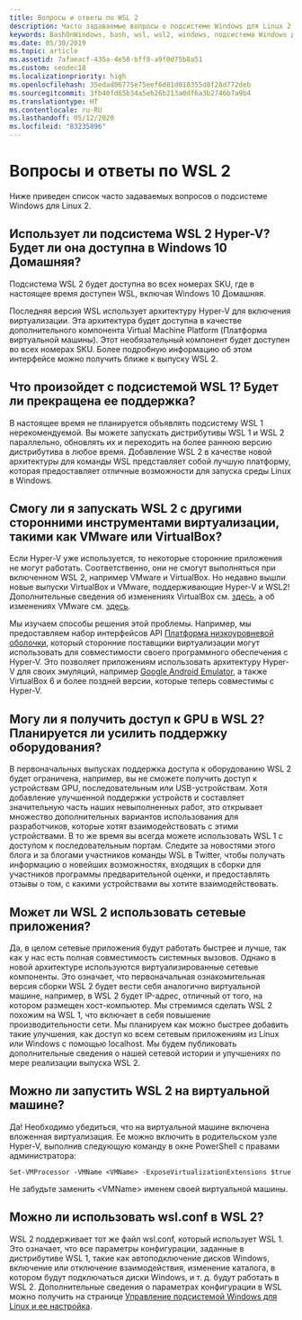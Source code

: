 ```yaml
---
title: Вопросы и ответы по WSL 2
description: Часто задаваемые вопросы о подсистеме Windows для Linux 2
keywords: BashOnWindows, bash, wsl, wsl2, windows, подсистема Windows для Linux, windowssubsystem, ubuntu, debian, suse, windows 10, установка
ms.date: 05/30/2019
ms.topic: article
ms.assetid: 7afaeacf-435a-4e58-bff0-a9f0d75b8a51
ms.custom: seodec18
ms.localizationpriority: high
ms.openlocfilehash: 35edad06775e75eef6d81d018355d8f28d772deb
ms.sourcegitcommit: 3fb40fd65b34a5eb26b213a0df6a3b2746b7a9b4
ms.translationtype: HT
ms.contentlocale: ru-RU
ms.lasthandoff: 05/12/2020
ms.locfileid: "83235896"
---
```

# <a name="wsl-2-faqs"></a>Вопросы и ответы по WSL 2

Ниже приведен список часто задаваемых вопросов о подсистеме Windows для Linux 2.

## <a name="does-wsl-2-use-hyper-v-will-it-be-available-on-windows-10-home"></a>Использует ли подсистема WSL 2 Hyper-V? Будет ли она доступна в Windows 10 Домашняя?

Подсистема WSL 2 будет доступна во всех номерах SKU, где в настоящее время доступен WSL, включая Windows 10 Домашняя.

Последняя версия WSL использует архитектуру Hyper-V для включения виртуализации. Эта архитектура будет доступна в качестве дополнительного компонента Virtual Machine Platform (Платформа виртуальной машины). Этот необязательный компонент будет доступен во всех номерах SKU. Более подробную информацию об этом интерфейсе можно получить ближе к выпуску WSL 2.

## <a name="what-will-happen-to-wsl-1-will-it-be-abandoned"></a>Что произойдет с подсистемой WSL 1? Будет ли прекращена ее поддержка?

В настоящее время не планируется объявлять подсистему WSL 1 нерекомендуемой. Вы можете запускать дистрибутивы WSL 1 и WSL 2 параллельно, обновлять их и переходить на более раннюю версию дистрибутива в любое время. Добавление WSL 2 в качестве новой архитектуры для команды WSL представляет собой лучшую платформу, которая предоставляет отличные возможности для запуска среды Linux в Windows.

## <a name="will-i-be-able-to-run-wsl-2-and-other-3rd-party-virtualization-tools-such-as-vmware-or-virtualbox"></a>Смогу ли я запускать WSL 2 с другими сторонними инструментами виртуализации, такими как VMware или VirtualBox?

Если Hyper-V уже используется, то некоторые сторонние приложения не могут работать. Соответственно, они не смогут выполняться при включенном WSL 2, например VMware и VirtualBox. Но недавно вышли новые выпуски VirtualBox и VMware, поддерживающие Hyper-V и WSL2! Дополнительные сведения об изменениях VirtualBox см. [здесь][1], а об изменениях VMware см. [здесь][4].

Мы изучаем способы решения этой проблемы. Например, мы предоставляем набор интерфейсов API [Платформа низкоуровневой оболочки][2], который сторонние поставщики виртуализации могут использовать для совместимости своего программного обеспечения с Hyper-V. Это позволяет приложениям использовать архитектуру Hyper-V для своих эмуляций, например [Google Android Emulator][3], а также VirtualBox 6 и более поздней версии, которые теперь совместимы с Hyper-V.

## <a name="can-i-access-the-gpu-in-wsl-2-are-there-plans-to-increase-hardware-support"></a>Могу ли я получить доступ к GPU в WSL 2? Планируется ли усилить поддержку оборудования?

В первоначальных выпусках поддержка доступа к оборудованию WSL 2 будет ограничена, например, вы не сможете получить доступ к устройствам GPU, последовательным или USB-устройствам. Хотя добавление улучшенной поддержки устройств и составляет значительную часть наших невыполненных работ, это открывает множество дополнительных вариантов использования для разработчиков, которые хотят взаимодействовать с этими устройствами. В то же время вы всегда можете использовать WSL 1 с доступом к последовательным портам. Следите за новостями этого блога и за блогами участников команды WSL в Twitter, чтобы получать информацию о новейших возможностях, входящих в сборки для участников программы предварительной оценки, и предоставлять отзывы о том, с какими устройствами вы хотите взаимодействовать.

## <a name="will-wsl-2-be-able-to-use-networking-applications"></a>Может ли WSL 2 использовать сетевые приложения?

Да, в целом сетевые приложения будут работать быстрее и лучше, так как у нас есть полная совместимость системных вызовов. Однако в новой архитектуре используются виртуализированные сетевые компоненты. Это означает, что первоначальная ознакомительная версия сборки WSL 2 будет вести себя аналогично виртуальной машине, например, в WSL 2 будет IP-адрес, отличный от того, на котором размещен хост-компьютер. Мы стремимся сделать WSL 2 похожим на WSL 1, что включает в себя повышение производительности сети. Мы планируем как можно быстрее добавить такие улучшения, как доступ ко всем сетевым приложениям из Linux или Windows с помощью localhost. Мы будем публиковать дополнительные сведения о нашей сетевой истории и улучшениях по мере реализации выпуска WSL 2.

## <a name="can-i-run-wsl-2-in-a-virtual-machine"></a>Можно ли запустить WSL 2 на виртуальной машине?

Да! Необходимо убедиться, что на виртуальной машине включена вложенная виртуализация. Ее можно включить в родительском узле Hyper-V, выполнив следующую команду в окне PowerShell с правами администратора:

`Set-VMProcessor -VMName <VMName> -ExposeVirtualizationExtensions $true`

Не забудьте заменить &lt;VMName&gt; именем своей виртуальной машины.

## <a name="can-i-use-wslconf-in-wsl-2"></a>Можно ли использовать wsl.conf в WSL 2?

WSL 2 поддерживает тот же файл wsl.conf, который использует WSL 1. Это означает, что все параметры конфигурации, заданные в дистрибутиве WSL 1, такие как автоподключение дисков Windows, включение или отключение взаимодействия, изменение каталога, в котором будут подключаться диски Windows, и т. д. будут работать в WSL 2. Дополнительные сведения о параметрах конфигурации в WSL можно получить на странице [Управление подсистемой Windows для Linux и ее настройка](./wsl-config.md).

 [1]: https://www.virtualbox.org/wiki/Changelog-6.0
 [2]: https://docs.microsoft.com/virtualization/api/
 [3]: https://devblogs.microsoft.com/visualstudio/hyper-v-android-emulator-support/
 [4]: https://blogs.vmware.com/workstation/2020/01/vmware-workstation-tech-preview-20h1.html